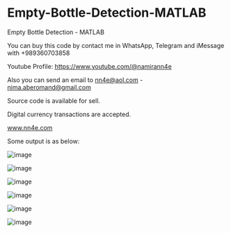# Empty-Bottle-Detection-MATLAB
Empty Bottle Detection - MATLAB

You can buy this code by contact me in WhatsApp, Telegram and iMessage with +989360703858

Youtube Profile: https://www.youtube.com/@namirann4e

Also you can send an email to nn4e@aol.com - nima.aberomand@gmail.com

Source code is available for sell.

Digital currency transactions are accepted.

www.nn4e.com

Some output is as below:

![image](https://github.com/user-attachments/assets/157a4b37-1995-49de-98d4-6dd13f38ada3)

![image](https://github.com/user-attachments/assets/64a80d5b-9e02-4aa0-9e36-0ea969e69fb9)

![image](https://github.com/user-attachments/assets/e11a8f9d-74d0-487c-a55b-a0cae50835db)

![image](https://github.com/user-attachments/assets/cbedf74f-eda2-4e2d-8002-f19c82f054c2)

![image](https://github.com/user-attachments/assets/43175d73-2a12-49be-8356-bb10d075bcfe)

![image](https://github.com/user-attachments/assets/aec9de96-12c4-412a-8afa-c38920ff0ad8)
